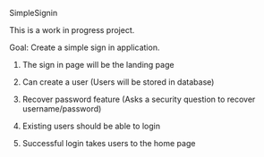 SimpleSignin

This is a work in progress project.

Goal: Create a simple sign in application.

1. The sign in page will be the landing page

2. Can create a user (Users will be stored in database)

3. Recover password feature (Asks a security question to recover username/password)

4. Existing users should be able to login

5. Successful login takes users to the home page
